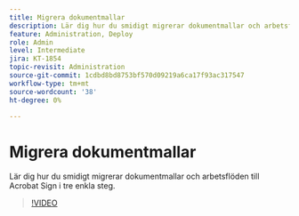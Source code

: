 ```yaml
---
title: Migrera dokumentmallar
description: Lär dig hur du smidigt migrerar dokumentmallar och arbetsflöden till Acrobat Sign i tre enkla steg
feature: Administration, Deploy
role: Admin
level: Intermediate
jira: KT-1854
topic-revisit: Administration
source-git-commit: 1cdbd8bd8753bf570d09219a6ca17f93ac317547
workflow-type: tm+mt
source-wordcount: '38'
ht-degree: 0%

---
```


# Migrera dokumentmallar

Lär dig hur du smidigt migrerar dokumentmallar och arbetsflöden till Acrobat Sign i tre enkla steg.

>[!VIDEO](https://video.tv.adobe.com/v/3465274?quality=12&learn=on&hidetitle=true)
